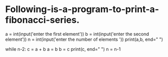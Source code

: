 # Following-is-a-program-to-print-a-fibonacci-series.

a = int(input('enter the first element'))
b = int(input('enter the second element'))
n = int(input('enter the number of elements '))
print(a,b, end=" ")
 
while n-2:
       c = a + b
       a = b
       b = c
       print(c, end=" ")
       n = n-1
